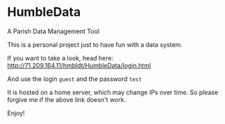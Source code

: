 # HumbleData
A Parish Data Management Tool

This is a personal project just to have fun with a data system.

If you want to take a look, head here: http://71.209.164.11/hmbldt/HumbleData/login.html

And use the login `guest` and the password `test` 

It is hosted on a home server, which may change IPs over time. So please forgive me if the above link doesn't work.

Enjoy!
